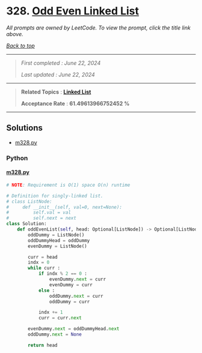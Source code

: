 # 328. [Odd Even Linked List](<https://leetcode.com/problems/odd-even-linked-list>)

*All prompts are owned by LeetCode. To view the prompt, click the title link above.*

*[Back to top](<../README.md>)*

------

> *First completed : June 22, 2024*
>
> *Last updated : June 22, 2024*

------

> **Related Topics** : **[Linked List](<by_topic/Linked List.md>)**
>
> **Acceptance Rate** : **61.49613966752452 %**

------

## Solutions

- [m328.py](<../my-submissions/m328.py>)
### Python
#### [m328.py](<../my-submissions/m328.py>)
```Python
# NOTE: Requirement is O(1) space O(n) runtime

# Definition for singly-linked list.
# class ListNode:
#     def __init__(self, val=0, next=None):
#         self.val = val
#         self.next = next
class Solution:
    def oddEvenList(self, head: Optional[ListNode]) -> Optional[ListNode]:
        oddDummy = ListNode()
        oddDummyHead = oddDummy
        evenDummy = ListNode()

        curr = head
        indx = 0
        while curr :
            if indx % 2 == 0 :
                evenDummy.next = curr
                evenDummy = curr
            else :
                oddDummy.next = curr
                oddDummy = curr

            indx += 1
            curr = curr.next

        evenDummy.next = oddDummyHead.next
        oddDummy.next = None

        return head
```

